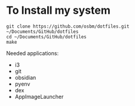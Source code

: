 # To Install my system

```
git clone https://github.com/osbm/dotfiles.git ~/Documents/GitHub/dotfiles
cd ~/Documents/GitHub/dotfiles
make 
```


Needed applications:
- i3
- git
- obsidian
- pyenv
- dex
- AppImageLauncher
